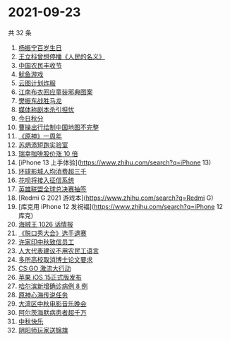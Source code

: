 # 2021-09-23

共 32 条

<!-- BEGIN ZHIHUSEARCH -->
<!-- 最后更新时间 Thu Sep 23 2021 18:12:04 GMT+0800 (China Standard Time) -->
1. [杨振宁百岁生日](https://www.zhihu.com/search?q=杨振宁)
1. [王立科曾想停播《人民的名义》](https://www.zhihu.com/search?q=王立科)
1. [中国农民丰收节](https://www.zhihu.com/search?q=中国农民丰收节)
1. [鱿鱼游戏](https://www.zhihu.com/search?q=鱿鱼游戏)
1. [云图计划炸服](https://www.zhihu.com/search?q=云图计划)
1. [江南布衣回应童装邪典图案](https://www.zhihu.com/search?q=江南布衣)
1. [樊振东战胜马龙](https://www.zhihu.com/search?q=樊振东)
1. [媒体称剧本杀引担忧](https://www.zhihu.com/search?q=剧本杀)
1. [今日秋分](https://www.zhihu.com/search?q=秋分)
1. [曹操出行绘制中国地图不完整](https://www.zhihu.com/search?q=曹操出行)
1. [《原神》一周年](https://www.zhihu.com/search?q=原神)
1. [苏炳添短跑实验室](https://www.zhihu.com/search?q=苏炳添)
1. [瑞幸咖啡股价涨 10 倍](https://www.zhihu.com/search?q=瑞幸)
1. [iPhone 13 上手体验](https://www.zhihu.com/search?q=iPhone 13)
1. [环球影城人均消费超三千 ](https://www.zhihu.com/search?q=环球影城)
1. [花呗将接入征信系统](https://www.zhihu.com/search?q=花呗)
1. [英雄联盟全球总决赛抽签](https://www.zhihu.com/search?q=s11)
1. [Redmi G 2021 游戏本](https://www.zhihu.com/search?q=Redmi G)
1. [库克用 iPhone 12 发祝福](https://www.zhihu.com/search?q=iPhone 12 库克)
1. [海贼王 1026 话情报](https://www.zhihu.com/search?q=海贼王)
1. [《脱口秀大会》选手退赛](https://www.zhihu.com/search?q=脱口秀大会)
1. [许家印中秋致信员工](https://www.zhihu.com/search?q=许家印致信)
1. [人大代表建议不用农民工语言](https://www.zhihu.com/search?q=农民工语言)
1. [多所高校取消博士论文要求](https://www.zhihu.com/search?q=博士论文)
1. [CS:GO 激流大行动](https://www.zhihu.com/search?q=激流大行动)
1. [苹果 iOS 15正式版发布](https://www.zhihu.com/search?q=ios15)
1. [哈尔滨新增确诊病例 8 例](https://www.zhihu.com/search?q=哈尔滨疫情)
1. [原神心海传说任务](https://www.zhihu.com/search?q=原神)
1. [大湾区中秋电影音乐晚会](https://www.zhihu.com/search?q=中秋晚会)
1. [阿尔茨海默病患者超千万](https://www.zhihu.com/search?q=阿尔茨海默)
1. [中秋快乐](https://www.zhihu.com/search?q=中秋节)
1. [阴阳师玩家送锦旗](https://www.zhihu.com/search?q=阴阳师)
<!-- END ZHIHUSEARCH -->
